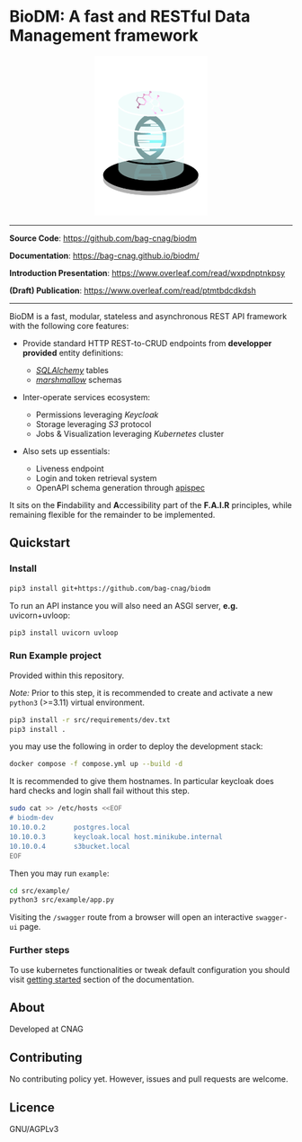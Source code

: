 # BioDM: A fast and RESTful Data Management framework

<p align="center"><img src="https://github.com/bag-cnag/biodm/blob/main/logo.png?raw=true" alt="logo" width="200"/></p>

---

**Source Code**: <a href="https://github.com/bag-cnag/biodm" target="_blank">https://github.com/bag-cnag/biodm</a>

**Documentation**: <a href="https://bag-cnag.github.io/biodm/" target="_blank">https://bag-cnag.github.io/biodm/</a>

**Introduction Presentation**: <a href="https://www.overleaf.com/read/wxpdnptnkpsy" target="_blank">https://www.overleaf.com/read/wxpdnptnkpsy</a> 

**(Draft) Publication**: <a href="https://www.overleaf.com/read/ptmtbdcdkdsh" target="_blank">https://www.overleaf.com/read/ptmtbdcdkdsh</a> 

---

BioDM is a fast, modular, stateless and asynchronous REST API framework with the following core features:

- Provide standard HTTP REST-to-CRUD endpoints from **developper provided** entity definitions:
  - _[SQLAlchemy](https://github.com/sqlalchemy/sqlalchemy/)_ tables
  - _[marshmallow](https://github.com/marshmallow-code/marshmallow)_ schemas

- Inter-operate services ecosystem:
  - Permissions leveraging _Keycloak_
  - Storage leveraging _S3_ protocol
  - Jobs & Visualization leveraging _Kubernetes_ cluster

- Also sets up essentials:
  - Liveness endpoint
  - Login and token retrieval system
  - OpenAPI schema generation through [apispec](https://github.com/marshmallow-code/apispec)


It sits on the **F**indability and **A**ccessibility part of the **F.A.I.R** principles,
while remaining flexible for the remainder to be implemented.


## Quickstart
### Install
```bash
pip3 install git+https://github.com/bag-cnag/biodm
```

To run an API instance you will also need an ASGI server, **e.g.** uvicorn+uvloop:
```bash
pip3 install uvicorn uvloop
```

### Run Example project

Provided within this repository.

_Note:_ Prior to this step,
it is recommended to create and activate a new `python3` (>=3.11) virtual environment.

```bash
pip3 install -r src/requirements/dev.txt
pip3 install .
```

you may use the following in order to deploy the development stack:

```bash
docker compose -f compose.yml up --build -d
```

It is recommended to give them hostnames.
In particular keycloak does hard checks and login shall fail without this step.

```bash
sudo cat >> /etc/hosts <<EOF
# biodm-dev
10.10.0.2       postgres.local
10.10.0.3       keycloak.local host.minikube.internal
10.10.0.4       s3bucket.local
EOF
```

Then you may run `example`:
```bash
cd src/example/
python3 src/example/app.py
```


Visiting the `/swagger` route from a browser will open an interactive `swagger-ui` page.


### Further steps

To use kubernetes functionalities or tweak default configuration you should visit
[getting started](https://bag-cnag.github.io/biodm) section of the documentation.

## About

Developed at CNAG

## Contributing

No contributing policy yet. However, issues and pull requests are welcome.

## Licence

GNU/AGPLv3
